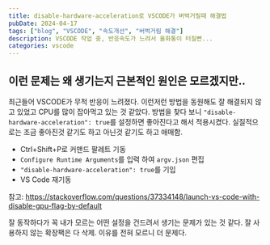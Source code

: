 ```yaml
---
title: disable-hardware-acceleration로 VSCODE가 버벅거릴때 해결법
pubDate: 2024-04-17
tags: ["blog", "VSCODE", "속도개선", "버벅거림 해결"]
description: VSCODE 작업 중, 반응속도가 느려서 울화통이 터질뻔...
categories: vscode
---
```


## 이런 문제는 왜 생기는지 근본적인 원인은 모르겠지만..

최근들어 VSCODE가 무척 반응이 느려졌다. 이런저런 방법을 동원해도 잘 해결되지 않고 있었고 CPU를 많이 잡아먹고 있는 것 같았다. 방법을 찾다 보니 `"disable-hardware-acceleration": true`를 설정하면 좋아진다고 해서 적용시켰다.
실질적으로는 조금 좋아진것 같기도 하고 아닌것 같기도 하고 애매함.

- Ctrl+Shift+P로 커맨드 팔레트 기동
- `Configure Runtime Arguments`를 입력 하여 `argv.json` 편집
- `"disable-hardware-acceleration": true`를 기입
- VS Code 재기동

참고: https://stackoverflow.com/questions/37334148/launch-vs-code-with-disable-gpu-flag-by-default

잘 동작하다가 꼭 내가 모르는 어떤 설정을 건드려서 생기는 문제가 있는 것 같다. 잘 사용하지 않는 확장팩은 다 삭제.
이유를 전혀 모르니 더 문제다.
